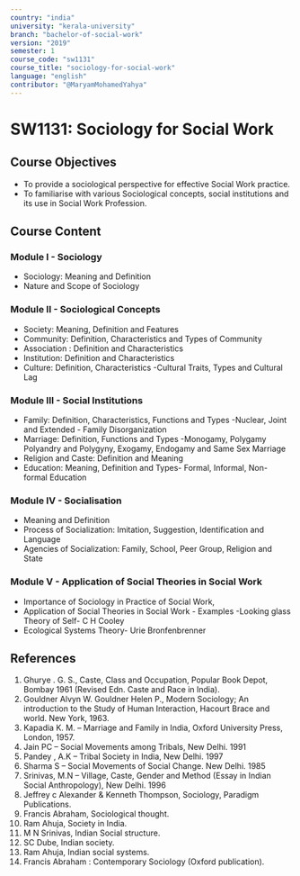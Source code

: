 ```yaml
---
country: "india"
university: "kerala-university"
branch: "bachelor-of-social-work"
version: "2019"
semester: 1
course_code: "sw1131"
course_title: "sociology-for-social-work"
language: "english"
contributor: "@MaryamMohamedYahya"
---
```


# SW1131: Sociology for Social Work 

## Course Objectives
* To provide a sociological perspective for effective Social Work practice.
* To familiarise with various Sociological concepts, social institutions and its use in Social Work Profession.

## Course Content

### Module I - Sociology
* Sociology: Meaning and Definition
* Nature and Scope of Sociology

### Module II - Sociological Concepts 
* Society: Meaning, Definition and Features
* Community: Definition, Characteristics and Types of Community
* Association : Definition and Characteristics
* Institution: Definition and Characteristics
* Culture: Definition, Characteristics -Cultural Traits, Types and Cultural Lag 

### Module III - Social Institutions
* Family: Definition, Characteristics, Functions and Types -Nuclear, Joint and Extended - Family Disorganization
* Marriage: Definition, Functions and Types -Monogamy, Polygamy Polyandry and Polygyny, Exogamy, Endogamy and Same Sex Marriage
* Religion and Caste: Definition and Meaning
* Education: Meaning, Definition and Types- Formal, Informal, Non- formal Education

### Module IV - Socialisation

* Meaning and Definition
* Process of Socialization: Imitation, Suggestion, Identification and Language
* Agencies of Socialization: Family, School, Peer Group, Religion and State

### Module V - Application of Social Theories in Social Work
* Importance of Sociology in Practice of Social Work,
* Application of Social Theories in Social Work - Examples -Looking glass Theory of
Self- C H Cooley
* Ecological Systems Theory- Urie Bronfenbrenner

## References
1. Ghurye . G. S., Caste, Class and Occupation, Popular Book Depot, Bombay 1961 (Revised Edn. Caste and Race in India).
2. Gouldner Alvyn W. Gouldner Helen P., Modern Sociology; An introduction to the Study of Human Interaction, Hacourt Brace and world. New York, 1963.
3. Kapadia K. M. – Marriage and Family in India, Oxford University Press, London, 1957.
4. Jain PC – Social Movements among Tribals, New Delhi. 1991
5. Pandey , A.K – Tribal Society in India, New Delhi. 1997
6. Sharma S – Social Movements of Social Change. New Delhi. 1985
7. Srinivas, M.N – Village, Caste, Gender and Method (Essay in Indian Social Anthropology), New Delhi. 1996
8. Jeffrey c Alexander & Kenneth Thompson, Sociology, Paradigm Publications.
9. Francis Abraham, Sociological thought.
10. Ram Ahuja, Society in India.
11. M N Srinivas, Indian Social structure.
12. SC Dube, Indian society.
13. Ram Ahuja, Indian social systems.
14. Francis Abraham : Contemporary Sociology (Oxford publication).
